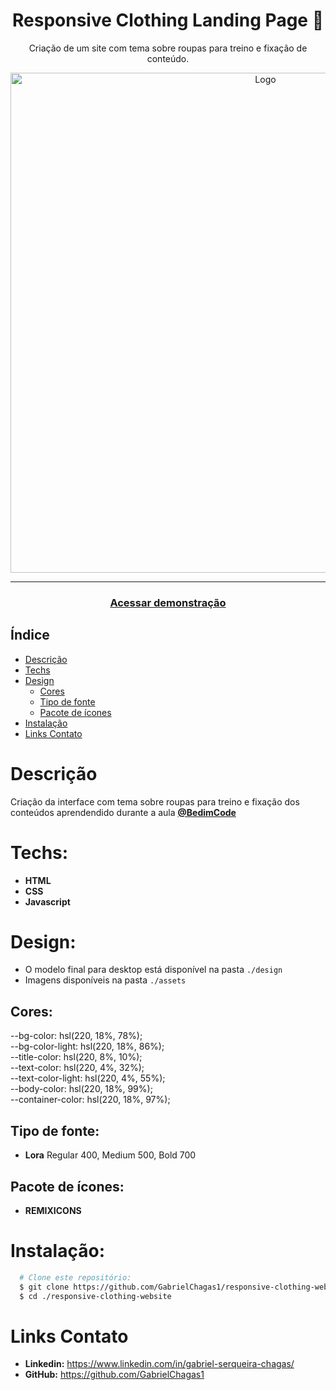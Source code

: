 <div align="center">
    <h1 align="center">Responsive Clothing Landing Page 👕</h1>
    <p>Criação de um site com tema sobre roupas para treino e fixação de conteúdo.</p>
    <img src="./design/preview.png" alt="Logo" width="800">
</div>

---

<h3 align="center">
  <a href="https://responsive-clothing-website.vercel.app/">Acessar demonstração</a>
</h3>

## Índice

- [Descrição](#descrição)
- [Techs](#techs)
- [Design](#design)
  - [Cores](#cores)
  - [Tipo de fonte](#tipo-de-fonte)
  - [Pacote de ícones](#pacote-de-ícones)
- [Instalação](#instalação)
- [Links Contato](#links-contato)

# Descrição

Criação da interface com tema sobre roupas para treino e fixação dos conteúdos aprendendido durante a aula [**@BedimCode**](https://www.youtube.com/channel/UCgkDs77BoEhMIgRUB4MKrtQ)

# Techs:

- **HTML**
- **CSS**
- **Javascript**

# Design:

- O modelo final para desktop está disponível na pasta `./design`
- Imagens disponíveis na pasta `./assets`<br>

## Cores:

--bg-color: hsl(220, 18%, 78%);<br>
--bg-color-light: hsl(220, 18%, 86%);<br>
--title-color: hsl(220, 8%, 10%);<br>
--text-color: hsl(220, 4%, 32%);<br>
--text-color-light: hsl(220, 4%, 55%);<br>
--body-color: hsl(220, 18%, 99%);<br>
--container-color: hsl(220, 18%, 97%);

## Tipo de fonte:

- **Lora** Regular 400, Medium 500, Bold 700

## Pacote de ícones:

- **REMIXICONS**

# Instalação:

```bash
  # Clone este repositório:
  $ git clone https://github.com/GabrielChagas1/responsive-clothing-website.git
  $ cd ./responsive-clothing-website
```

# Links Contato

- **Linkedin:** https://www.linkedin.com/in/gabriel-serqueira-chagas/<br>
- **GitHub:** https://github.com/GabrielChagas1<br>
